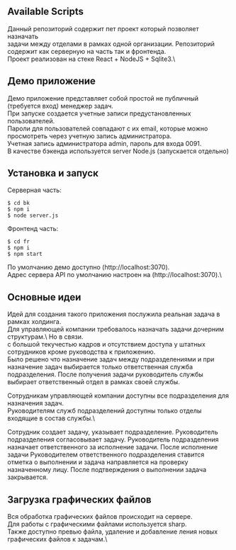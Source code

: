 ## Available Scripts

Данный репозиторий содержит пет проект который позволяет назначать\
задачи между отделами в рамках одной организации.
Репозиторий содержит как серверную на часть так и фронтенда.\
Проект реализован на стеке React + NodeJS + Sqlite3.\

## Демо приложение

Демо приложение представляет собой простой не публичный (требуется вход) менеджер задач.\
При запуске создается учетные записи предустановленных пользователей.\
Пароли для пользователей совпадают с их email, которые можно просмотреть через учетную запись администратора.\
Учетная запись администратора admin, пароль для входа 0091.\
В качестве бэкенда используется server Node.js (запускается отдельно)

## Установка и запуск

Серверная часть:
```
$ cd bk
$ npm i
$ node server.js
```
Фронтенд часть:
```
$ cd fr
$ npm i
$ npm start
```
По умолчанию демо доступно (http://localhost:3070).\
Адрес сервера API по умолчанию настроен на (http://localhost:3070).\

## Основные идеи

Идей для создания такого приложения послужила реальная задача в рамках холдинга.\
Для управляющей компании требовалось назначать задачи дочерним структурам.\ Но в связи.\
с большой текучестью кадров и отсутствием доступа у штатных  сотрудников кроме руководства к приложению.\
Было решено что назначение задач между подразделениями и при назначение задач выбирается только ответственная служба подразделения. После получения задачи руководитель службы выбирает ответственный отдел в рамках своей службы. 

Сотрудникам управляющей компании доступны все подразделения для назначения задач.\
Руководителям служб подразделений доступны только отделы входящие в состав службы.\

Сотрудник создает задачу, указывает подразделение. Руководитель подразделения согласовывает задачу. 
Руководитель подразделения назначает ответственного за исполнение задачи. После исполнение задачи Руководителем ответственного подразделения ставится отметка о выполнении и задача направляется на проверку назначенному лицу. После подтверждения о выполнении задача закрывается.

## Загрузка графических файлов

Вся обработка графических файлов происходит на сервере.\
Для работы c графическими файлами используется sharp.\
Также доступно превью файла, удаление и добавление ления новых графических файлов к задачам.\